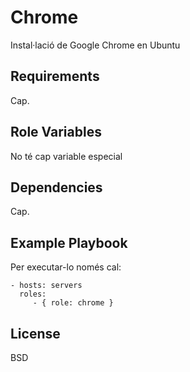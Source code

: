 Chrome
=========

Instal·lació de Google Chrome en Ubuntu

Requirements
------------

Cap.

Role Variables
--------------

No té cap variable especial

Dependencies
------------

Cap.

Example Playbook
----------------

Per executar-lo només cal:

    - hosts: servers
      roles:
         - { role: chrome }

License
-------

BSD

